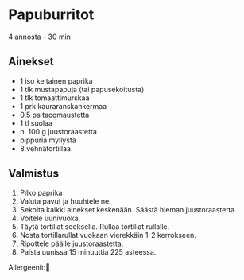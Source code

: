 # Papuburritot
4 annosta - 30 min


## Ainekset
- 1 iso keltainen paprika
- 1 tlk mustapapuja (tai papusekoitusta)
- 1 tlk tomaattimurskaa
- 1 prk kauraranskankermaa
- 0.5 ps tacomaustetta
- 1 tl suolaa
- n. 100 g juustoraastetta
- pippuria myllystä
- 8 vehnätortillaa


## Valmistus
1. Pilko paprika
2. Valuta pavut ja huuhtele ne.
3. Sekoita kaikki ainekset keskenään. Säästä hieman juustoraastetta.
4. Voitele uunivuoka.
5. Täytä tortillat seoksella. Rullaa tortillat rullalle.
6. Nosta tortillarullat vuokaan vierekkäin 1-2 kerrokseen.
7. Ripottele päälle juustoraastetta.
8. Paista uunissa 15 minuuttia 225 asteessa.

Allergeenit:🥛

